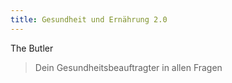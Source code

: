 ```yaml
---
title: Gesundheit und Ernährung 2.0
---
```


The Butler 

> Dein Gesundheitsbeauftragter in allen Fragen
